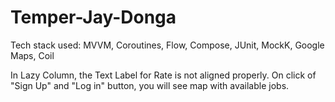 # Temper-Jay-Donga

Tech stack used:
MVVM, Coroutines, Flow, Compose, JUnit, MockK, Google Maps, Coil

In Lazy Column, the Text Label for Rate is not aligned properly.
On click of "Sign Up" and "Log in" button, you will see map with available jobs.
